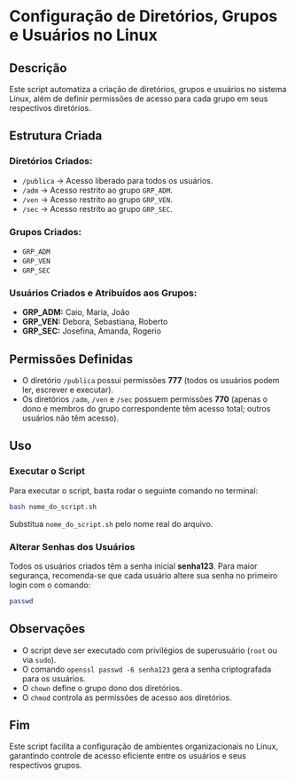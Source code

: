 # Configuração de Diretórios, Grupos e Usuários no Linux

## Descrição
Este script automatiza a criação de diretórios, grupos e usuários no sistema Linux, além de definir permissões de acesso para cada grupo em seus respectivos diretórios.

## Estrutura Criada

### Diretórios Criados:
- `/publica` → Acesso liberado para todos os usuários.
- `/adm` → Acesso restrito ao grupo `GRP_ADM`.
- `/ven` → Acesso restrito ao grupo `GRP_VEN`.
- `/sec` → Acesso restrito ao grupo `GRP_SEC`.

### Grupos Criados:
- `GRP_ADM`
- `GRP_VEN`
- `GRP_SEC`

### Usuários Criados e Atribuídos aos Grupos:
- **GRP_ADM:** Caio, Maria, João
- **GRP_VEN:** Debora, Sebastiana, Roberto
- **GRP_SEC:** Josefina, Amanda, Rogerio

## Permissões Definidas
- O diretório `/publica` possui permissões **777** (todos os usuários podem ler, escrever e executar).
- Os diretórios `/adm`, `/ven` e `/sec` possuem permissões **770** (apenas o dono e membros do grupo correspondente têm acesso total; outros usuários não têm acesso).

## Uso
### Executar o Script
Para executar o script, basta rodar o seguinte comando no terminal:
```bash
bash nome_do_script.sh
```
Substitua `nome_do_script.sh` pelo nome real do arquivo.

### Alterar Senhas dos Usuários
Todos os usuários criados têm a senha inicial **senha123**. Para maior segurança, recomenda-se que cada usuário altere sua senha no primeiro login com o comando:
```bash
passwd
```

## Observações
- O script deve ser executado com privilégios de superusuário (`root` ou via `sudo`).
- O comando `openssl passwd -6 senha123` gera a senha criptografada para os usuários.
- O `chown` define o grupo dono dos diretórios.
- O `chmod` controla as permissões de acesso aos diretórios.

## Fim
Este script facilita a configuração de ambientes organizacionais no Linux, garantindo controle de acesso eficiente entre os usuários e seus respectivos grupos.



